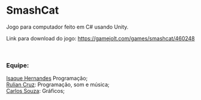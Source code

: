 # SmashCat
Jogo para computador feito em C# usando Unity.

Link para download do jogo: https://gamejolt.com/games/smashcat/460248

<br>

### Equipe:
<a href="https://github.com/isaquedev">Isaque Hernandes</a> Programação;
<br><a href="https://github.com/ruliancruz">Rulian Cruz</a>: Programação, som e música;
<br><a href="https://github.com/Edward-Doragon">Carlos Souza</a>: Gráficos;
